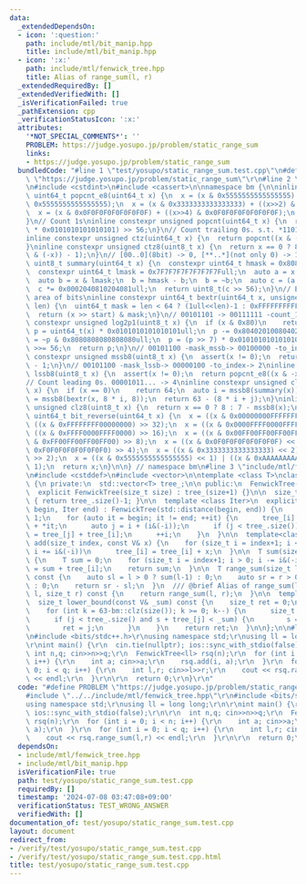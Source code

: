 ```yaml
---
data:
  _extendedDependsOn:
  - icon: ':question:'
    path: include/mtl/bit_manip.hpp
    title: include/mtl/bit_manip.hpp
  - icon: ':x:'
    path: include/mtl/fenwick_tree.hpp
    title: Alias of range_sum(l, r)
  _extendedRequiredBy: []
  _extendedVerifiedWith: []
  _isVerificationFailed: true
  _pathExtension: cpp
  _verificationStatusIcon: ':x:'
  attributes:
    '*NOT_SPECIAL_COMMENTS*': ''
    PROBLEM: https://judge.yosupo.jp/problem/static_range_sum
    links:
    - https://judge.yosupo.jp/problem/static_range_sum
  bundledCode: "#line 1 \"test/yosupo/static_range_sum.test.cpp\"\n#define PROBLEM\
    \ \"https://judge.yosupo.jp/problem/static_range_sum\"\r\n#line 2 \"include/mtl/bit_manip.hpp\"\
    \n#include <cstdint>\n#include <cassert>\n\nnamespace bm {\n\ninline constexpr\
    \ uint64_t popcnt_e8(uint64_t x) {\n  x = (x & 0x5555555555555555) + ((x>>1) &\
    \ 0x5555555555555555);\n  x = (x & 0x3333333333333333) + ((x>>2) & 0x3333333333333333);\n\
    \  x = (x & 0x0F0F0F0F0F0F0F0F) + ((x>>4) & 0x0F0F0F0F0F0F0F0F);\n  return x;\n\
    }\n// Count 1s\ninline constexpr unsigned popcnt(uint64_t x) {\n  return (popcnt_e8(x)\
    \ * 0x0101010101010101) >> 56;\n}\n// Count trailing 0s. s.t. *11011000 -> 3\n\
    inline constexpr unsigned ctz(uint64_t x) {\n  return popcnt((x & (-x)) - 1);\n\
    }\ninline constexpr unsigned ctz8(uint8_t x) {\n  return x == 0 ? 8 : popcnt_e8((x\
    \ & (-x)) - 1);\n}\n// [00..0](8bit) -> 0, [**..*](not only 0) -> 1\ninline constexpr\
    \ uint8_t summary(uint64_t x) {\n  constexpr uint64_t hmask = 0x8080808080808080ull;\n\
    \  constexpr uint64_t lmask = 0x7F7F7F7F7F7F7F7Full;\n  auto a = x & hmask;\n\
    \  auto b = x & lmask;\n  b = hmask - b;\n  b = ~b;\n  auto c = (a | b) & hmask;\n\
    \  c *= 0x0002040810204081ull;\n  return uint8_t(c >> 56);\n}\n// Extract target\
    \ area of bits\ninline constexpr uint64_t bextr(uint64_t x, unsigned start, unsigned\
    \ len) {\n  uint64_t mask = len < 64 ? (1ull<<len)-1 : 0xFFFFFFFFFFFFFFFFull;\n\
    \  return (x >> start) & mask;\n}\n// 00101101 -> 00111111 -count_1s-> 6\ninline\
    \ constexpr unsigned log2p1(uint8_t x) {\n  if (x & 0x80)\n    return 8;\n  uint64_t\
    \ p = uint64_t(x) * 0x0101010101010101ull;\n  p -= 0x8040201008040201ull;\n  p\
    \ = ~p & 0x8080808080808080ull;\n  p = (p >> 7) * 0x0101010101010101ull;\n  p\
    \ >>= 56;\n  return p;\n}\n// 00101100 -mask_mssb-> 00100000 -to_index-> 5\ninline\
    \ constexpr unsigned mssb8(uint8_t x) {\n  assert(x != 0);\n  return log2p1(x)\
    \ - 1;\n}\n// 00101100 -mask_lssb-> 00000100 -to_index-> 2\ninline constexpr unsigned\
    \ lssb8(uint8_t x) {\n  assert(x != 0);\n  return popcnt_e8((x & -x) - 1);\n}\n\
    // Count leading 0s. 00001011... -> 4\ninline constexpr unsigned clz(uint64_t\
    \ x) {\n  if (x == 0)\n    return 64;\n  auto i = mssb8(summary(x));\n  auto j\
    \ = mssb8(bextr(x, 8 * i, 8));\n  return 63 - (8 * i + j);\n}\ninline constexpr\
    \ unsigned clz8(uint8_t x) {\n  return x == 0 ? 8 : 7 - mssb8(x);\n}\ninline constexpr\
    \ uint64_t bit_reverse(uint64_t x) {\n  x = ((x & 0x00000000FFFFFFFF) << 32) |\
    \ ((x & 0xFFFFFFFF00000000) >> 32);\n  x = ((x & 0x0000FFFF0000FFFF) << 16) |\
    \ ((x & 0xFFFF0000FFFF0000) >> 16);\n  x = ((x & 0x00FF00FF00FF00FF) << 8) | ((x\
    \ & 0xFF00FF00FF00FF00) >> 8);\n  x = ((x & 0x0F0F0F0F0F0F0F0F) << 4) | ((x &\
    \ 0xF0F0F0F0F0F0F0F0) >> 4);\n  x = ((x & 0x3333333333333333) << 2) | ((x & 0xCCCCCCCCCCCCCCCC)\
    \ >> 2);\n  x = ((x & 0x5555555555555555) << 1) | ((x & 0xAAAAAAAAAAAAAAAA) >>\
    \ 1);\n  return x;\n}\n\n} // namespace bm\n#line 3 \"include/mtl/fenwick_tree.hpp\"\
    \n#include <cstddef>\n#include <vector>\n\ntemplate <class T>\nclass FenwickTree\
    \ {\n private:\n  std::vector<T> tree_;\n\n public:\n  FenwickTree() = default;\n\
    \  explicit FenwickTree(size_t size) : tree_(size+1) {}\n\n  size_t size() const\
    \ { return tree_.size()-1; }\n\n  template <class Iter>\n  explicit FenwickTree(Iter\
    \ begin, Iter end) : FenwickTree(std::distance(begin, end)) {\n    size_t i =\
    \ 1;\n    for (auto it = begin; it != end; ++it) {\n      tree_[i] = tree_[i]\
    \ + *it;\n      auto j = i + (i&(-i));\n      if (j < tree_.size())\n        tree_[j]\
    \ = tree_[j] + tree_[i];\n      ++i;\n    }\n  }\n\n  template<class V>\n  void\
    \ add(size_t index, const V& x) {\n    for (size_t i = index+1; i < tree_.size();\
    \ i += i&(-i))\n      tree_[i] = tree_[i] + x;\n  }\n\n  T sum(size_t index) const\
    \ {\n    T sum = 0;\n    for (size_t i = index+1; i > 0; i -= i&(-i))\n      sum\
    \ = sum + tree_[i];\n    return sum;\n  }\n\n  T range_sum(size_t l, size_t r)\
    \ const {\n    auto sl = l > 0 ? sum(l-1) : 0;\n    auto sr = r > 0 ? sum(r-1)\
    \ : 0;\n    return sr - sl;\n  }\n  /// @brief Alias of range_sum(l, r)\n  T sum(size_t\
    \ l, size_t r) const {\n    return range_sum(l, r);\n  }\n\n  template<class V>\n\
    \  size_t lower_bound(const V& _sum) const {\n    size_t ret = 0;\n    T s = 0;\n\
    \    for (int k = 63-bm::clz(size()); k >= 0; k--) {\n      size_t j = ret | (1ull<<k);\n\
    \      if (j < tree_.size() and s + tree_[j] < _sum) {\n        s = s + tree_[j];\n\
    \        ret = j;\n      }\n    }\n    return ret;\n  }\n\n};\n\n#line 3 \"test/yosupo/static_range_sum.test.cpp\"\
    \n#include <bits/stdc++.h>\r\nusing namespace std;\r\nusing ll = long long;\r\n\
    \r\nint main() {\r\n  cin.tie(nullptr); ios::sync_with_stdio(false);\r\n\r\n \
    \ int n,q; cin>>n>>q;\r\n  FenwickTree<ll> rsq(n);\r\n  for (int i = 0; i < n;\
    \ i++) {\r\n    int a; cin>>a;\r\n    rsq.add(i, a);\r\n  }\r\n  for (int i =\
    \ 0; i < q; i++) {\r\n    int l,r; cin>>l>>r;\r\n    cout << rsq.range_sum(l,r)\
    \ << endl;\r\n  }\r\n\r\n  return 0;\r\n}\r\n"
  code: "#define PROBLEM \"https://judge.yosupo.jp/problem/static_range_sum\"\r\n\
    #include \"../../include/mtl/fenwick_tree.hpp\"\r\n#include <bits/stdc++.h>\r\n\
    using namespace std;\r\nusing ll = long long;\r\n\r\nint main() {\r\n  cin.tie(nullptr);\
    \ ios::sync_with_stdio(false);\r\n\r\n  int n,q; cin>>n>>q;\r\n  FenwickTree<ll>\
    \ rsq(n);\r\n  for (int i = 0; i < n; i++) {\r\n    int a; cin>>a;\r\n    rsq.add(i,\
    \ a);\r\n  }\r\n  for (int i = 0; i < q; i++) {\r\n    int l,r; cin>>l>>r;\r\n\
    \    cout << rsq.range_sum(l,r) << endl;\r\n  }\r\n\r\n  return 0;\r\n}\r\n"
  dependsOn:
  - include/mtl/fenwick_tree.hpp
  - include/mtl/bit_manip.hpp
  isVerificationFile: true
  path: test/yosupo/static_range_sum.test.cpp
  requiredBy: []
  timestamp: '2024-07-08 03:47:08+09:00'
  verificationStatus: TEST_WRONG_ANSWER
  verifiedWith: []
documentation_of: test/yosupo/static_range_sum.test.cpp
layout: document
redirect_from:
- /verify/test/yosupo/static_range_sum.test.cpp
- /verify/test/yosupo/static_range_sum.test.cpp.html
title: test/yosupo/static_range_sum.test.cpp
---
```

